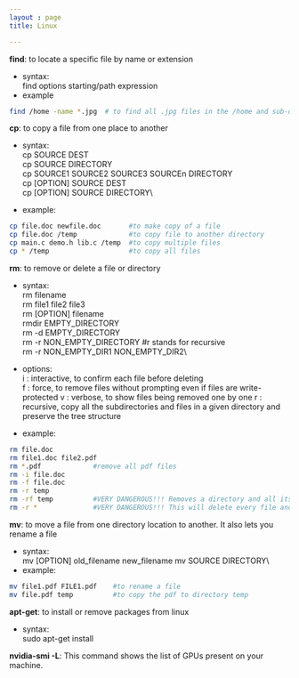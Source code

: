 ```yaml
---
layout : page
title: Linux

---
```

**find**: to locate a specific file by name or extension 
- syntax: \
find options starting/path expression
- example
```bash
find /home -name *.jpg 	# to find all .jpg files in the /home and sub-directories.
```

**cp**: to copy a file from one place to another
- syntax:\
cp SOURCE DEST\
cp SOURCE DIRECTORY\
cp SOURCE1 SOURCE2 SOURCE3 SOURCEn DIRECTORY\
cp [OPTION] SOURCE DEST\
cp [OPTION] SOURCE DIRECTORY\

- example:
```bash
cp file.doc newfile.doc       #to make copy of a file
cp file.doc /temp             #to copy file to another directory
cp main.c demo.h lib.c /temp  #to copy multiple files
cp * /temp                    #to copy all files
```

**rm**: to remove or delete a file or directory
- syntax:\
rm filename\
rm file1 file2 file3\
rm [OPTION] filename\
rmdir EMPTY_DIRECTORY\
rm -d EMPTY_DIRECTORY\
rm -r NON_EMPTY_DIRECTORY  #r stands for recursive\
rm -r NON_EMPTY_DIR1 NON_EMPTY_DIR2\

- options:\
i : interactive, to confirm each file before deleting\
f : force, to remove files without prompting even if files are write-protected
v : verbose, to show files being removed one by one
r : recursive,  copy all the subdirectories and files in a given directory and preserve the tree structure

- example:
```bash
rm file.doc
rm file1.doc file2.pdf
rm *.pdf             #remove all pdf files
rm -i file.doc
rm -f file.doc
rm -r temp
rm -rf temp          #VERY DANGEROUS!!! Removes a directory and all its contents without prompting
rm -r *              #VERY DANGEROUS!!! This will delete every file and every directory you have.
```

**mv**: to move a file from one directory location to another. It also lets you rename a file 
- syntax:\
mv [OPTION] old_filename new_filename
mv SOURCE DIRECTORY\
- example:
```bash
mv file1.pdf FILE1.pdf    #to rename a file
mv file.pdf temp          #to copy the pdf to directory temp
```
**apt-get**: to install or remove packages from linux
- syntax:\
sudo apt-get install

**nvidia-smi -L**: This command shows the list of GPUs present on your machine. 
